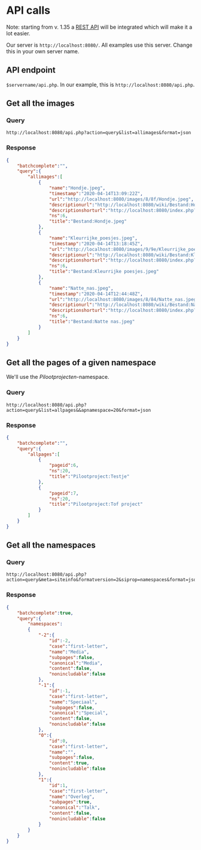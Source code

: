 # API calls

Note: starting from v. 1.35 a [REST API](https://www.mediawiki.org/wiki/API:REST_API) will be integrated which will make it a lot easier.

Our server is `http://localhost:8080/`. All examples use this server. Change this in your own server name.

## API endpoint

`$servername/api.php`. In our example, this is `http://localhost:8080/api.php`.

## Get all the images

### Query

```http
http://localhost:8080/api.php?action=query&list=allimages&format=json
```

### Response

```json
{
    "batchcomplete":"",
    "query":{
        "allimages":[
            {
                "name":"Hondje.jpeg",
                "timestamp":"2020-04-14T13:09:22Z",
                "url":"http://localhost:8080/images/8/8f/Hondje.jpeg",
                "descriptionurl":"http://localhost:8080/wiki/Bestand:Hondje.jpeg",
                "descriptionshorturl":"http://localhost:8080/index.php?curid=3",
                "ns":6,
                "title":"Bestand:Hondje.jpeg"
            },
            {
                "name":"Kleurrijke_poesjes.jpeg",
                "timestamp":"2020-04-14T13:18:45Z",
                "url":"http://localhost:8080/images/9/9e/Kleurrijke_poesjes.jpeg",
                "descriptionurl":"http://localhost:8080/wiki/Bestand:Kleurrijke_poesjes.jpeg",
                "descriptionshorturl":"http://localhost:8080/index.php?curid=4",
                "ns":6,
                "title":"Bestand:Kleurrijke poesjes.jpeg"
            },
            {
                "name":"Natte_nas.jpeg",
                "timestamp":"2020-04-14T12:44:48Z",
                "url":"http://localhost:8080/images/8/84/Natte_nas.jpeg",
                "descriptionurl":"http://localhost:8080/wiki/Bestand:Natte_nas.jpeg",
                "descriptionshorturl":"http://localhost:8080/index.php?curid=2",
                "ns":6,
                "title":"Bestand:Natte nas.jpeg"
            }
        ]
    }
}
```

## Get all the pages of a given namespace

We'll use the _Pilootprojecten_-namespace.

### Query

```http
http://localhost:8080/api.php?action=query&list=allpages&&apnamespace=20&format=json
```

### Response

```json
{
    "batchcomplete":"",
    "query":{
        "allpages":[
            {
                "pageid":6,
                "ns":20,
                "title":"Pilootproject:Testje"
            },
            {
                "pageid":7,
                "ns":20,
                "title":"Pilootproject:Tof project"
            }
        ]
    }
}
```

## Get all the namespaces

### Query

```http
http://localhost:8080/api.php?action=query&meta=siteinfo&formatversion=2&siprop=namespaces&format=json
```

### Response

```json
{
    "batchcomplete":true,
    "query":{
        "namespaces":
        {
            "-2":{
                "id":-2,
                "case":"first-letter",
                "name":"Media",
                "subpages":false,
                "canonical":"Media",
                "content":false,
                "nonincludable":false
            },
            "-1":{
                "id":-1,
                "case":"first-letter",
                "name":"Speciaal",
                "subpages":false,
                "canonical":"Special",
                "content":false,
                "nonincludable":false
            },
            "0":{
                "id":0,
                "case":"first-letter",
                "name":"",
                "subpages":false,
                "content":true,
                "nonincludable":false
            },
            "1":{
                "id":1,
                "case":"first-letter",
                "name":"Overleg",
                "subpages":true,
                "canonical":"Talk",
                "content":false,
                "nonincludable":false
            }
        }
    }
}
```